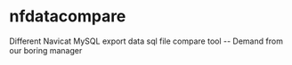 # nfdatacompare
Different Navicat MySQL export data sql  file compare tool -- Demand from our boring manager
